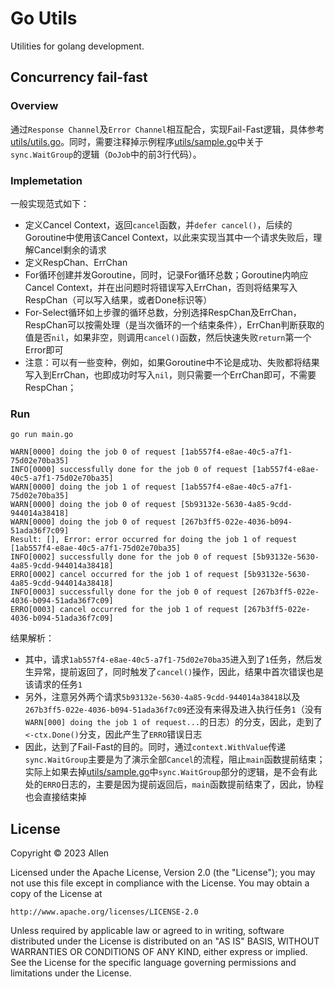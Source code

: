 # Go Utils

Utilities for golang development.

## Concurrency fail-fast

### Overview

通过`Response Channel`及`Error Channel`相互配合，实现Fail-Fast逻辑，具体参考[utils/utils.go](./utils/utils.go)。同时，需要注释掉示例程序[utils/sample.go](./utils/sample.go)中关于`sync.WaitGroup`的逻辑（`DoJob`中的前3行代码）。

### Implemetation

一般实现范式如下：

- 定义Cancel Context，返回`cancel`函数，并`defer cancel()`，后续的Goroutine中使用该Cancel Context，以此来实现当其中一个请求失败后，理解Cancel剩余的请求
- 定义RespChan、ErrChan
- For循环创建并发Goroutine，同时，记录For循环总数；Goroutine内响应Cancel Context，并在出问题时将错误写入ErrChan，否则将结果写入RespChan（可以写入结果，或者Done标识等）
- For-Select循环如上步骤的循环总数，分别选择RespChan及ErrChan，RespChan可以按需处理（是当次循环的一个结束条件），ErrChan判断获取的值是否`nil`，如果非空，则调用`cancel()`函数，然后快速失败`return`第一个Error即可
- 注意：可以有一些变种，例如，如果Goroutine中不论是成功、失败都将结果写入到ErrChan，也即成功时写入`nil`，则只需要一个ErrChan即可，不需要RespChan；

### Run

```shell
go run main.go

WARN[0000] doing the job 0 of request [1ab557f4-e8ae-40c5-a7f1-75d02e70ba35] 
INFO[0000] successfully done for the job 0 of request [1ab557f4-e8ae-40c5-a7f1-75d02e70ba35] 
WARN[0000] doing the job 1 of request [1ab557f4-e8ae-40c5-a7f1-75d02e70ba35] 
WARN[0000] doing the job 0 of request [5b93132e-5630-4a85-9cdd-944014a38418] 
WARN[0000] doing the job 0 of request [267b3ff5-022e-4036-b094-51ada36f7c09] 
Result: [], Error: error occurred for doing the job 1 of request [1ab557f4-e8ae-40c5-a7f1-75d02e70ba35]
INFO[0002] successfully done for the job 0 of request [5b93132e-5630-4a85-9cdd-944014a38418] 
ERRO[0002] cancel occurred for the job 1 of request [5b93132e-5630-4a85-9cdd-944014a38418] 
INFO[0003] successfully done for the job 0 of request [267b3ff5-022e-4036-b094-51ada36f7c09] 
ERRO[0003] cancel occurred for the job 1 of request [267b3ff5-022e-4036-b094-51ada36f7c09] 
```

结果解析：

- 其中，请求`1ab557f4-e8ae-40c5-a7f1-75d02e70ba35`进入到了`1`任务，然后发生异常，提前返回了，同时触发了`cancel()`操作，因此，结果中首次错误也是该请求的任务`1`
- 另外，注意另外两个请求`5b93132e-5630-4a85-9cdd-944014a38418`以及`267b3ff5-022e-4036-b094-51ada36f7c09`还没有来得及进入执行任务`1`（没有`WARN[000] doing the job 1 of request...`的日志）的分支，因此，走到了`<-ctx.Done()`分支，因此产生了`ERRO`错误日志
- 因此，达到了Fail-Fast的目的。同时，通过`context.WithValue`传递`sync.WaitGroup`主要是为了演示全部`Cancel`的流程，阻止`main`函数提前结束；实际上如果去掉[utils/sample.go](./utils/sample.go)中`sync.WaitGroup`部分的逻辑，是不会有此处的`ERRO`日志的，主要是因为提前返回后，`main`函数提前结束了，因此，协程也会直接结束掉

## License

Copyright &copy; 2023 Allen

Licensed under the Apache License, Version 2.0 (the "License");
you may not use this file except in compliance with the License.
You may obtain a copy of the License at

    http://www.apache.org/licenses/LICENSE-2.0

Unless required by applicable law or agreed to in writing, software
distributed under the License is distributed on an "AS IS" BASIS,
WITHOUT WARRANTIES OR CONDITIONS OF ANY KIND, either express or implied.
See the License for the specific language governing permissions and
limitations under the License.
